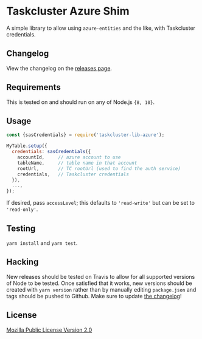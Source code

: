 # Taskcluster Azure Shim

A simple library to allow using `azure-entities` and the like, with Taskcluster credentials.

Changelog
---------
View the changelog on the [releases page](https://github.com/taskcluster/taskcluster-lib-azure/releases).

Requirements
------------

This is tested on and should run on any of Node.js `{8, 10}`.

Usage
-----

```js
const {sasCredentials} = require('taskcluster-lib-azure');

MyTable.setup({
  credentials: sasCredentials({
    accountId,     // azure account to use
    tableName,     // table name in that account
    rootUrl,       // TC rootUrl (used to find the auth service)
    credentials,   // Taskcluster credentials
  }), 
  ...,
});
```

If desired, pass `accessLevel`; this defaults to `'read-write'` but can be set to `'read-only'`.

Testing
-------

`yarn install` and `yarn test`.

Hacking
-------

New releases should be tested on Travis to allow for all supported versions of Node to be tested. Once satisfied that it works, new versions should be created with
`yarn version` rather than by manually editing `package.json` and tags should be pushed to Github. Make sure to update [the changelog](https://github.com/taskcluster/taskcluster-lib-azure/releases)!

License
-------

[Mozilla Public License Version 2.0](https://github.com/taskcluster/taskcluster-lib-azure/blob/master/LICENSE)
